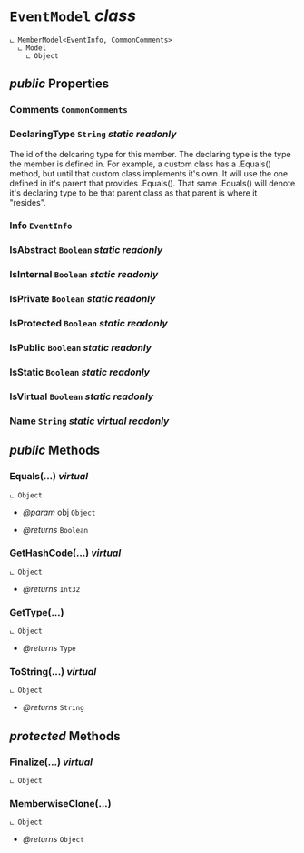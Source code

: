 # <code><span title="">EventModel</span></code> *class*

```
ட MemberModel<EventInfo, CommonComments>
  ட Model
    ட Object
```



## *public* Properties

### Comments <code><span title="Base class for comments classes">CommonComments</span></code>



### DeclaringType <code><span title="Represents text as a sequence of UTF-16 code units.">String</span></code> *static* *readonly*

The id of the delcaring type for this member. The declaring type is 
the type the member is defined in. For example, a custom class has a .Equals()
method, but until that custom class implements it's own. It will use the one defined
in it's parent that provides .Equals(). That same .Equals() will denote it's declaring type to
be that parent class as that parent is where it "resides".

### Info <code><span title="Discovers the attributes of an event and provides access to event metadata.">EventInfo</span></code>



### IsAbstract <code><span title="Represents a Boolean (&lt;see langword=&quot;true&quot; /&gt; or &lt;see langword=&quot;false&quot; /&gt;) value.">Boolean</span></code> *static* *readonly*



### IsInternal <code><span title="Represents a Boolean (&lt;see langword=&quot;true&quot; /&gt; or &lt;see langword=&quot;false&quot; /&gt;) value.">Boolean</span></code> *static* *readonly*



### IsPrivate <code><span title="Represents a Boolean (&lt;see langword=&quot;true&quot; /&gt; or &lt;see langword=&quot;false&quot; /&gt;) value.">Boolean</span></code> *static* *readonly*



### IsProtected <code><span title="Represents a Boolean (&lt;see langword=&quot;true&quot; /&gt; or &lt;see langword=&quot;false&quot; /&gt;) value.">Boolean</span></code> *static* *readonly*



### IsPublic <code><span title="Represents a Boolean (&lt;see langword=&quot;true&quot; /&gt; or &lt;see langword=&quot;false&quot; /&gt;) value.">Boolean</span></code> *static* *readonly*



### IsStatic <code><span title="Represents a Boolean (&lt;see langword=&quot;true&quot; /&gt; or &lt;see langword=&quot;false&quot; /&gt;) value.">Boolean</span></code> *static* *readonly*



### IsVirtual <code><span title="Represents a Boolean (&lt;see langword=&quot;true&quot; /&gt; or &lt;see langword=&quot;false&quot; /&gt;) value.">Boolean</span></code> *static* *readonly*



### Name <code><span title="Represents text as a sequence of UTF-16 code units.">String</span></code> *static* *virtual* *readonly*





## *public* Methods

### Equals(...) *virtual*

```
ட Object
```



- *@param* obj <code><span title="Supports all classes in the .NET class hierarchy and provides low-level services to derived classes. This is the ultimate base class of all .NET classes; it is the root of the type hierarchy.">Object</span></code>

- *@returns* <code><span title="Represents a Boolean (&lt;see langword=&quot;true&quot; /&gt; or &lt;see langword=&quot;false&quot; /&gt;) value.">Boolean</span></code>

### GetHashCode(...) *virtual*

```
ட Object
```



- *@returns* <code><span title="Represents a 32-bit signed integer.">Int32</span></code>

### GetType(...)

```
ட Object
```



- *@returns* <code><span title="Represents type declarations: class types, interface types, array types, value types, enumeration types, type parameters, generic type definitions, and open or closed constructed generic types.">Type</span></code>

### ToString(...) *virtual*

```
ட Object
```



- *@returns* <code><span title="Represents text as a sequence of UTF-16 code units.">String</span></code>

## *protected* Methods

### Finalize(...) *virtual*

```
ட Object
```





### MemberwiseClone(...)

```
ட Object
```



- *@returns* <code><span title="Supports all classes in the .NET class hierarchy and provides low-level services to derived classes. This is the ultimate base class of all .NET classes; it is the root of the type hierarchy.">Object</span></code>